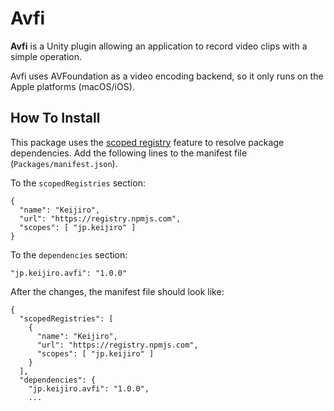Avfi
====

**Avfi** is a Unity plugin allowing an application to record video clips with
a simple operation.

Avfi uses AVFoundation as a video encoding backend, so it only runs on the
Apple platforms (macOS/iOS).

[AVFoundation]: https://developer.apple.com/av-foundation/

How To Install
--------------

This package uses the [scoped registry] feature to resolve package
dependencies. Add the following lines to the manifest file
(`Packages/manifest.json`).

[scoped registry]: https://docs.unity3d.com/Manual/upm-scoped.html

To the `scopedRegistries` section:

```
{
  "name": "Keijiro",
  "url": "https://registry.npmjs.com",
  "scopes": [ "jp.keijiro" ]
}
```

To the `dependencies` section:

```
"jp.keijiro.avfi": "1.0.0"
```

After the changes, the manifest file should look like:

```
{
  "scopedRegistries": [
    {
      "name": "Keijiro",
      "url": "https://registry.npmjs.com",
      "scopes": [ "jp.keijiro" ]
    }
  ],
  "dependencies": {
    "jp.keijiro.avfi": "1.0.0",
    ...
```
